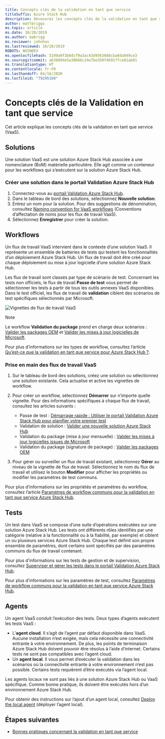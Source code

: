 ```yaml
---
title: Concepts clés de la validation en tant que service
titleSuffix: Azure Stack Hub
description: Découvrez les concepts clés de la validation en tant que service Azure Stack Hub.
author: mattbriggs
ms.topic: article
ms.date: 10/28/2019
ms.author: mabrigg
ms.reviewer: johnhas
ms.lastreviewed: 10/28/2019
ROBOTS: NOINDEX
ms.openlocfilehash: 5199a9f3b8dcf9a3ac43d9563688cba8da949ce3
ms.sourcegitcommit: a630894e5a38666c24e7be350f4691ffce81ab81
ms.translationtype: HT
ms.contentlocale: fr-FR
ms.lasthandoff: 04/16/2020
ms.locfileid: "79295160"
---
```

# <a name="validation-as-a-service-key-concepts"></a>Concepts clés de la Validation en tant que service

Cet article explique les concepts clés de la validation en tant que service (VaaS).

## <a name="solutions"></a>Solutions

Une solution VaaS est une solution Azure Stack Hub associée à une nomenclature (BoM) matérielle particulière. Elle agit comme un conteneur pour les workflows qui s’exécutent sur la solution Azure Stack Hub.

### <a name="create-a-solution-in-the-azure-stack-hub-validation-portal"></a>Créer une solution dans le portail Validation Azure Stack Hub

1. Connectez-vous au [portail Validation Azure Stack Hub](https://azurestackvalidation.com).
2. Dans le tableau de bord des solutions, sélectionnez **Nouvelle solution**.
3. Entrez un nom pour la solution. Pour des suggestions de dénomination, consultez [Naming convention for VaaS workflows](azure-stack-vaas-best-practice.md#naming-convention-for-vaas-solutions) (Conventions d’affectation de noms pour les flux de travail VaaS).
4. Sélectionnez **Enregistrer** pour créer la solution.

## <a name="workflows"></a>Workflows

Un flux de travail VaaS intervient dans le contexte d’une solution VaaS. Il représente un ensemble de batteries de tests qui testent les fonctionnalités d’un déploiement Azure Stack Hub. Un flux de travail doit être créé pour chaque déploiement ou mise à jour logicielle d’une solution Azure Stack Hub.

Les flux de travail sont classés par type de scénario de test. Concernant les tests non officiels, le flux de travail **Passe de test** vous permet de sélectionner les tests à partir de tous les outils annexes VaaS disponibles. Dans le test officiel, les flux de travail de **validation** ciblent des scénarios de test spécifiques sélectionnés par Microsoft.

![Vignettes de flux de travail VaaS](media/tile_all-workflows.png)

> [!NOTE]
> Le workflow **Validation du package** prend en charge deux scénarios : [Valider les packages OEM](azure-stack-vaas-validate-oem-package.md) et [Valider les mises à jour logicielles de Microsoft](azure-stack-vaas-validate-microsoft-updates.md).

Pour plus d’informations sur les types de workflow, consultez l’article [Qu’est-ce que la validation en tant que service pour Azure Stack Hub ?](azure-stack-vaas-overview.md).

### <a name="getting-started-with-vaas-workflows"></a>Prise en main des flux de travail VaaS

1. Sur le tableau de bord des solutions, créez une solution ou sélectionnez une solution existante. Cela actualise et active les vignettes de workflow.
2. Pour créer un workflow, sélectionnez **Démarrer** sur n’importe quelle vignette. Pour des informations spécifiques à chaque flux de travail, consultez les articles suivants :
    - Passe de test : [Démarrage rapide : Utiliser le portail Validation Azure Stack Hub pour planifier votre premier test](azure-stack-vaas-schedule-test-pass.md)
    - Validation de solution : [Valider une nouvelle solution Azure Stack Hub](azure-stack-vaas-validate-solution-new.md)
    - Validation du package (mise à jour mensuelle) : [Valider les mises à jour logicielles issues de Microsoft](azure-stack-vaas-validate-microsoft-updates.md)
    - Validation du package (signature de package) : [Valider les packages OEM](azure-stack-vaas-validate-oem-package.md)

3. Pour gérer ou surveiller un flux de travail existant, sélectionnez **Gérer** au niveau de la vignette de flux de travail. Sélectionnez le nom du flux de travail et utilisez le bouton **Modifier** pour afficher les propriétés ou modifier les paramètres de test communs.

Pour plus d’informations sur les propriétés et paramètres du workflow, consultez l’article [Paramètres de workflow communs pour la validation en tant que service Azure Stack Hub](azure-stack-vaas-parameters.md).

## <a name="tests"></a>Tests

Un test dans VaaS se compose d’une suite d’opérations exécutées sur une solution Azure Stack Hub. Les tests ont différents rôles identifiés par une catégorie (relative à la fonctionnalité ou à la fiabilité, par exemple) et ciblent un ou plusieurs services Azure Stack Hub. Chaque test définit son propre ensemble de paramètres, dont certains sont spécifiés par des paramètres communs du flux de travail contenant.

Pour plus d’informations sur les tests de gestion et de supervision, consultez [Superviser et gérer les tests dans le portail Validation Azure Stack Hub](azure-stack-vaas-monitor-test.md).

Pour plus d’informations sur les paramètres de test, consultez [Paramètres de workflow communs pour la validation en tant que service Azure Stack Hub](azure-stack-vaas-parameters.md).

## <a name="agents"></a>Agents

Un agent VaaS conduit l’exécution des tests. Deux types d’agents exécutent les tests VaaS :

- L’**agent cloud**. Il s’agit de l’agent par défaut disponible dans VaaS. Aucune installation n’est exigée, mais cela nécessite une connectivité entrante à votre environnement. De plus, les points de terminaison Azure Stack Hub doivent pouvoir être résolus à l’aide d’internet. Certains tests ne sont pas compatibles avec l’agent cloud.
- Un **agent local**. Il vous permet d’exécuter la validation dans les scénarios où la connectivité entrante à votre environnement n’est pas possible. Certains tests requièrent d’être exécutés via l’agent local.

Les agents locaux ne sont pas liés à une solution Azure Stack Hub ou VaaS spécifique. Comme bonne pratique, ils doivent être exécutés hors d’un environnement Azure Stack Hub.

Pour obtenir des instructions sur l’ajout d’un agent local, consultez [Deploy the local agent](azure-stack-vaas-local-agent.md) (déployer l’agent local).

## <a name="next-steps"></a>Étapes suivantes

- [Bonnes pratiques concernant la validation en tant que service](azure-stack-vaas-best-practice.md)